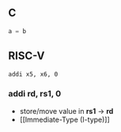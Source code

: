 ## C
```C
a = b
```


## RISC-V
```RISC-V
addi x5, x6, 0
```

### addi rd, rs1, 0
- store/move value in **rs1** $\rightarrow$ **rd** 
- [[Immediate-Type (I-type)]] 